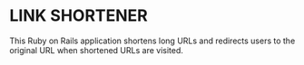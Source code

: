 # LINK SHORTENER

This Ruby on Rails application shortens long URLs and redirects users to the original URL when shortened URLs are visited.